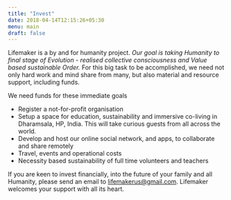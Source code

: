 ```yaml
---
title: "Invest"
date: 2018-04-14T12:15:26+05:30
menu: main
draft: false 
---
```

Lifemaker is a by and for humanity project. *Our goal is taking Humanity to final stage of Evolution - realised collective consciousness and Value based sustainable Order.* For this big task to be accomplished, we need not only hard work and mind share from many, but also material and resource support, including funds. 

We need funds for these immediate goals 

* Register a not-for-profit organisation
* Setup a space for education, sustainability and immersive co-living in Dharamsala, HP, India. This will take curious guests from all across the world.
* Develop and host our online social network, and apps, to collaborate and share remotely
* Travel, events and operational costs
* Necessity based sustainability of full time volunteers and teachers

If you are keen to invest financially, into the future of your family and all Humanity, please send an email to lifemakerus@gmail.com. Lifemaker welcomes your support with all its heart. 
